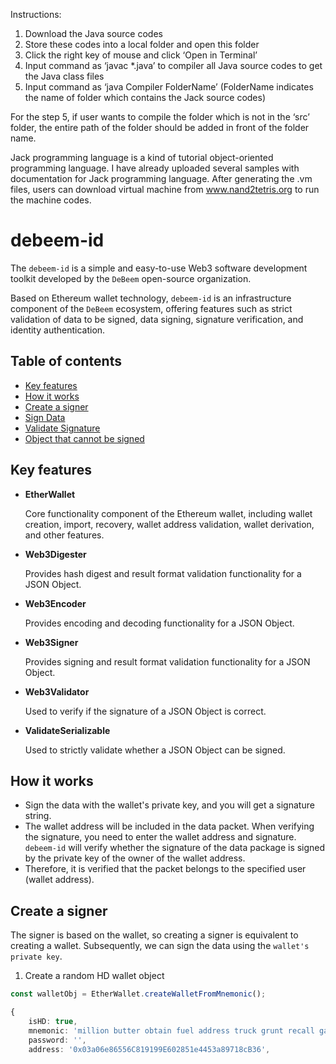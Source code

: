 
Instructions:
1. Download the Java source codes 
2. Store these codes into a local folder and open this folder
3. Click the right key of mouse and click ‘Open in Terminal’
4. Input command as ‘javac *.java’ to compiler all Java source codes to get the Java class files
5. Input command as ‘java Compiler FolderName’ (FolderName indicates the name of folder which contains the Jack source codes)

For the step 5, if user wants to compile the folder which is not in the ‘src’ folder, the entire path of the folder should be added in front of the folder name. 

Jack programming language is a kind of tutorial object-oriented programming language. I have already uploaded several samples with documentation for Jack programming language. After generating the .vm files, users can download virtual machine from www.nand2tetris.org to run the machine codes.
# debeem-id
The `debeem-id` is a simple and easy-to-use Web3 software development toolkit developed by the `DeBeem` open-source organization.

Based on Ethereum wallet technology, `debeem-id` is an infrastructure component of the `DeBeem` ecosystem, offering features such as strict validation of data to be signed, data signing, signature verification, and identity authentication.


## Table of contents
- [Key features](#key-features)
- [How it works](#how-it-works)
- [Create a signer](#create-a-signer)
- [Sign Data](#sign-data)
- [Validate Signature](#validate-signature)
- [Object that cannot be signed](#object-that-cannot-be-signed)


## Key features

- **EtherWallet** 

    Core functionality component of the Ethereum wallet, including wallet creation, import, recovery, wallet address validation, wallet derivation, and other features.


- **Web3Digester** 

    Provides hash digest and result format validation functionality for a JSON Object.


- **Web3Encoder** 

    Provides encoding and decoding functionality for a JSON Object.


- **Web3Signer** 

    Provides signing and result format validation functionality for a JSON Object.


- **Web3Validator** 

    Used to verify if the signature of a JSON Object is correct.


- **ValidateSerializable** 

    Used to strictly validate whether a JSON Object can be signed.


## How it works
- Sign the data with the wallet's private key, and you will get a signature string.
- The wallet address will be included in the data packet. When verifying the signature, you need to enter the wallet address and signature. `debeem-id` will verify whether the signature of the data package is signed by the private key of the owner of the wallet address.
- Therefore, it is verified that the packet belongs to the specified user (wallet address).


## Create a signer

The signer is based on the wallet, so creating a signer is equivalent to creating a wallet. Subsequently, we can sign the data using the `wallet's private key`.

1. Create a random HD wallet object
```typescript
const walletObj = EtherWallet.createWalletFromMnemonic();
```

```typescript
{
    isHD: true,
    mnemonic: 'million butter obtain fuel address truck grunt recall gain rotate debris flee',
    password: '',
    address: '0x03a06e86556C819199E602851e4453a89718cB36',